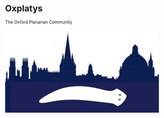 # Oxplatys
The Oxford Planarian Community

![](https://github.com/jakke-neiro/oxplatys/blob/master/oxfordplanarianlogo.png)<!-- .element height="10%" width="10%" -->
